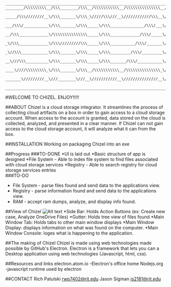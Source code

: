 ```
________________________________________________________________________________________________________
________/\\\\\\\\\__/\\\________/\\\__/\\\\\\\\\\\__/\\\\\\\\\\\\\\\__/\\\\\\\\\\\\\\\__/\\\_____________         
 _____/\\\////////__\/\\\_______\/\\\_\/////\\\///__\////////////\\\__\/\\\///////////__\/\\\_____________      
  ___/\\\/___________\/\\\_______\/\\\_____\/\\\_______________/\\\/___\/\\\_____________\/\\\_____________     
   __/\\\_____________\/\\\\\\\\\\\\\\\_____\/\\\_____________/\\\/_____\/\\\\\\\\\\\_____\/\\\_____________      
    _\/\\\_____________\/\\\/////////\\\_____\/\\\___________/\\\/_______\/\\\///////______\/\\\_____________    
     _\//\\\____________\/\\\_______\/\\\_____\/\\\_________/\\\/_________\/\\\_____________\/\\\_____________    
      __\///\\\__________\/\\\_______\/\\\_____\/\\\_______/\\\/___________\/\\\_____________\/\\\_____________  
       ____\////\\\\\\\\\_\/\\\_______\/\\\__/\\\\\\\\\\\__/\\\\\\\\\\\\\\\_\/\\\\\\\\\\\\\\\_\/\\\\\\\\\\\\\\\_
        _______\/////////__\///________\///__\///////////__\///////////////__\///////////////__\///////////////__
        _________________________________________________________________________________________________________
```

#WELCOME TO CHIZEL. ENJOY!!!!!

##ABOUT
Chizel is a cloud storage integrator.  It streamlines the process of collecting cloud artifacts on a box in order to gain access to a cloud storage account.  When access to the account is granted, data stored on the cloud is collected, analyzed, and presented in a clear manner.  If Chizel can not gain access to the cloud storage account, it will analyze what it can from the box.



##INSTALLATION
Working on packaging Chizel into an exe

##Progress
###TO-DONE
*UI is laid out
*Basic structure of app is designed
*File System - Able to index file system to find files associated with
cloud storage services
*Registry - Able to search registry for cloud storage services entries   
###TO-DO
* File System - parse files found and send data to the applications view.
* Registry - parse information found and send data to the applications view.
* RAM - accept ram dumps, analyze, and display info found.


##View of Chizel
![Alt text](https://github.com/patulskitime/Chizel-475-2151_Patulski_Sigman/blob/master/Chizel.png)
*Side Bar: Holds Action Buttons (ex: Create new case, Analyze OneDrive Files)
*Gutter: Holds tree view of files found
*Main Window Tab: Holds tabs to other main window displays 
*Main Window Display: displays information on what was found on the computer.
*Main Window Console: loges what is happening to the application.

##The making of Chizel
Chizel is made using web technologies made possible by
GitHub's Electron. Electron is a framework that lets you can a Desktop application
using web technologies (Javascript, html, css).

##Resources and links
electron.atom.io -Electron's office home
Nodejs.org -javascript runtime used by electron

##CONTACT
Rich Patulski rwp7402@rit.edu
Jason Sigman js2181@rit.edu
